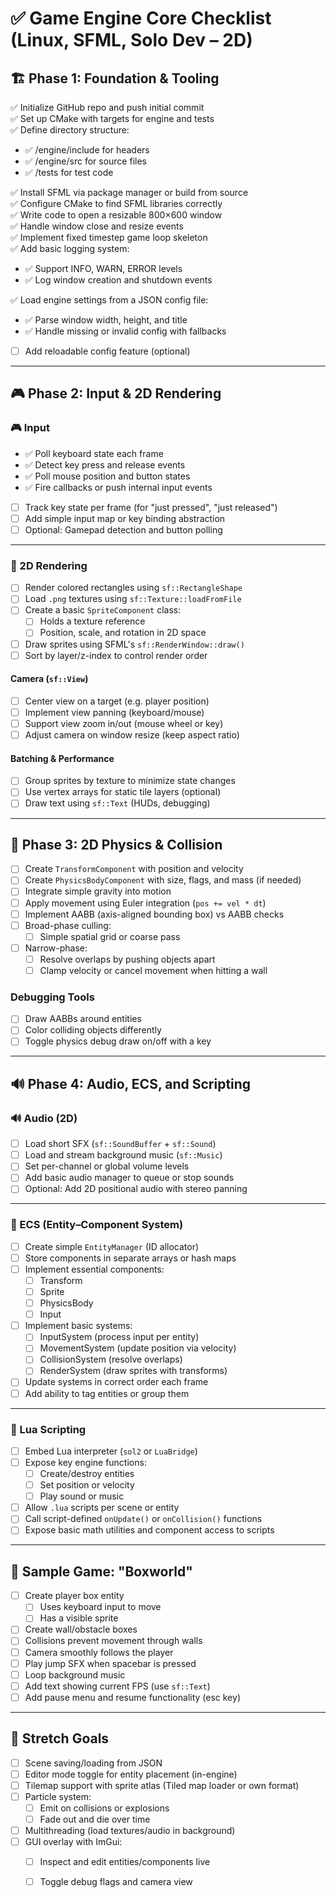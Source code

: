 # ✅ Game Engine Core Checklist (Linux, SFML, Solo Dev – 2D)

## 🏗️ Phase 1: Foundation & Tooling

✅ Initialize GitHub repo and push initial commit  
✅ Set up CMake with targets for engine and tests  
✅ Define directory structure:
- ✅ /engine/include for headers  
- ✅ /engine/src for source files  
- ✅ /tests for test code  

✅ Install SFML via package manager or build from source  
✅ Configure CMake to find SFML libraries correctly  
✅ Write code to open a resizable 800×600 window  
✅ Handle window close and resize events  
✅ Implement fixed timestep game loop skeleton  
✅ Add basic logging system:
- ✅ Support INFO, WARN, ERROR levels  
- ✅ Log window creation and shutdown events  

✅ Load engine settings from a JSON config file:
- ✅ Parse window width, height, and title  
- ✅ Handle missing or invalid config with fallbacks  
- [ ] Add reloadable config feature (optional)

---

## 🎮 Phase 2: Input & 2D Rendering

### 🎮 Input
- ✅ Poll keyboard state each frame  
- ✅ Detect key press and release events  
- ✅ Poll mouse position and button states  
- ✅ Fire callbacks or push internal input events  
- [ ] Track key state per frame (for "just pressed", "just released")  
- [ ] Add simple input map or key binding abstraction  
- [ ] Optional: Gamepad detection and button polling

---

### 🎨 2D Rendering
- [ ] Render colored rectangles using `sf::RectangleShape`  
- [ ] Load `.png` textures using `sf::Texture::loadFromFile`  
- [ ] Create a basic `SpriteComponent` class:
  - [ ] Holds a texture reference  
  - [ ] Position, scale, and rotation in 2D space  

- [ ] Draw sprites using SFML's `sf::RenderWindow::draw()`  
- [ ] Sort by layer/z-index to control render order  

#### Camera (`sf::View`)
- [ ] Center view on a target (e.g. player position)  
- [ ] Implement view panning (keyboard/mouse)  
- [ ] Support view zoom in/out (mouse wheel or key)  
- [ ] Adjust camera on window resize (keep aspect ratio)

#### Batching & Performance
- [ ] Group sprites by texture to minimize state changes  
- [ ] Use vertex arrays for static tile layers (optional)  
- [ ] Draw text using `sf::Text` (HUDs, debugging)

---

## 🧱 Phase 3: 2D Physics & Collision

- [ ] Create `TransformComponent` with position and velocity  
- [ ] Create `PhysicsBodyComponent` with size, flags, and mass (if needed)  
- [ ] Integrate simple gravity into motion  
- [ ] Apply movement using Euler integration (`pos += vel * dt`)  
- [ ] Implement AABB (axis-aligned bounding box) vs AABB checks  
- [ ] Broad-phase culling:
  - [ ] Simple spatial grid or coarse pass  
- [ ] Narrow-phase:
  - [ ] Resolve overlaps by pushing objects apart  
  - [ ] Clamp velocity or cancel movement when hitting a wall  

### Debugging Tools
- [ ] Draw AABBs around entities  
- [ ] Color colliding objects differently  
- [ ] Toggle physics debug draw on/off with a key

---

## 🔊 Phase 4: Audio, ECS, and Scripting

### 🔊 Audio (2D)
- [ ] Load short SFX (`sf::SoundBuffer` + `sf::Sound`)  
- [ ] Load and stream background music (`sf::Music`)  
- [ ] Set per-channel or global volume levels  
- [ ] Add basic audio manager to queue or stop sounds  
- [ ] Optional: Add 2D positional audio with stereo panning

---

### 🧱 ECS (Entity–Component System)
- [ ] Create simple `EntityManager` (ID allocator)  
- [ ] Store components in separate arrays or hash maps  
- [ ] Implement essential components:
  - [ ] Transform  
  - [ ] Sprite  
  - [ ] PhysicsBody  
  - [ ] Input  

- [ ] Implement basic systems:
  - [ ] InputSystem (process input per entity)  
  - [ ] MovementSystem (update position via velocity)  
  - [ ] CollisionSystem (resolve overlaps)  
  - [ ] RenderSystem (draw sprites with transforms)  

- [ ] Update systems in correct order each frame  
- [ ] Add ability to tag entities or group them

---

### 📜 Lua Scripting
- [ ] Embed Lua interpreter (`sol2` or `LuaBridge`)  
- [ ] Expose key engine functions:
  - [ ] Create/destroy entities  
  - [ ] Set position or velocity  
  - [ ] Play sound or music  
- [ ] Allow `.lua` scripts per scene or entity  
- [ ] Call script-defined `onUpdate()` or `onCollision()` functions  
- [ ] Expose basic math utilities and component access to scripts

---

## 🧪 Sample Game: "Boxworld"
- [ ] Create player box entity
  - [ ] Uses keyboard input to move  
  - [ ] Has a visible sprite  

- [ ] Create wall/obstacle boxes  
- [ ] Collisions prevent movement through walls  
- [ ] Camera smoothly follows the player  
- [ ] Play jump SFX when spacebar is pressed  
- [ ] Loop background music  
- [ ] Add text showing current FPS (use `sf::Text`)  
- [ ] Add pause menu and resume functionality (esc key)

---

## 🚀 Stretch Goals
- [ ] Scene saving/loading from JSON  
- [ ] Editor mode toggle for entity placement (in-engine)  
- [ ] Tilemap support with sprite atlas (Tiled map loader or own format)  
- [ ] Particle system:
  - [ ] Emit on collisions or explosions  
  - [ ] Fade out and die over time  

- [ ] Multithreading (load textures/audio in background)  
- [ ] GUI overlay with ImGui:
  - [ ] Inspect and edit entities/components live  
  - [ ] Toggle debug flags and camera view


